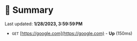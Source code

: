 # 📖 Summary
Last updated: **1/28/2023, 3:59:59 PM**

- `GET` [https://google.com](https://google.com) - **Up** (150ms)
